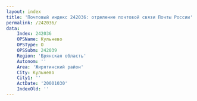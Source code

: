 ```yaml
---
layout: index
title: 'Почтовый индекс 242036: отделение почтовой связи Почты России'
permalink: /242036/
data:
    Index: 242036
    OPSName: Кульнево
    OPSType: О
    OPSSubm: 242039
    Region: 'Брянская область'
    Autonom: ''
    Area: 'Жирятинский район'
    City: Кульнево
    City1: ''
    ActDate: '20001030'
    IndexOld: ''
---
```

